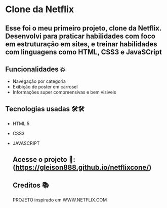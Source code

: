 # Clone da Netflix

## Esse foi o meu primeiro projeto, clone da Netflix. Desenvolvi para praticar habilidades com foco em estruturação em sites, e treinar habilidades com linguagens como HTML, CSS3 e JavaSCript

## Funcionalidades 💥

- Navegação por categoria
- Exibição de poster em carrosel  
- Informações super compreensivas e bem visiveis
  
## Tecnologias usadas 🛠🛠
- HTML 5
- CSS3
- JAVASCRIPT

  ## Acesse o projeto 🎈:  (https://gleison888.github.io/netflixcone/)

  ## Creditos 📚
  PROJETO inspirado em WWW.NETFLIX.COM 

  
